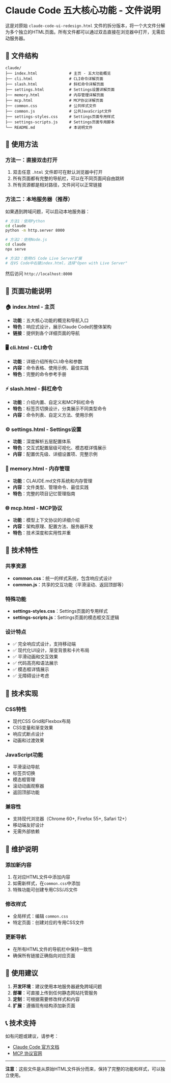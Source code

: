 # Claude Code 五大核心功能 - 文件说明

这是对原始 `claude-code-ui-redesign.html` 文件的拆分版本，将一个大文件分解为多个独立的HTML页面。所有文件都可以通过双击直接在浏览器中打开，无需启动服务器。

## 📁 文件结构

```
claude/
├── index.html              # 主页 - 五大功能概览
├── cli.html                # CLI命令详解页面
├── slash.html              # 斜杠命令详解页面
├── settings.html           # Settings设置详解页面
├── memory.html             # 内存管理详解页面
├── mcp.html                # MCP协议详解页面
├── common.css              # 公共样式文件
├── common.js               # 公共JavaScript文件
├── settings-styles.css     # Settings页面专用样式
├── settings-scripts.js     # Settings页面专用脚本
└── README.md               # 本说明文件
```

## 🚀 使用方法

### 方法一：直接双击打开
1. 双击任意 `.html` 文件即可在默认浏览器中打开
2. 所有页面都有完整的导航栏，可以在不同页面间自由跳转
3. 所有资源都是相对路径，文件间可以正常链接

### 方法二：本地服务器（推荐）
如果遇到跨域问题，可以启动本地服务器：

```bash
# 方法1：使用Python
cd claude
python -m http.server 8000

# 方法2：使用Node.js
cd claude
npx serve

# 方法3：使用VS Code Live Server扩展
# 在VS Code中右键index.html，选择"Open with Live Server"
```

然后访问 `http://localhost:8000`

## 📄 页面功能说明

### 🏠 index.html - 主页
- **功能**：五大核心功能的概览和导航入口
- **特色**：响应式设计，展示Claude Code的整体架构
- **链接**：提供到各个详细页面的导航

### 🖥️ cli.html - CLI命令
- **功能**：详细介绍所有CLI命令和参数
- **内容**：命令表格、使用示例、最佳实践
- **特色**：完整的命令参考手册

### ⚡ slash.html - 斜杠命令
- **功能**：介绍内置、自定义和MCP斜杠命令
- **特色**：标签页切换设计，分类展示不同类型命令
- **内容**：命令列表、自定义方法、使用示例

### ⚙️ settings.html - Settings设置
- **功能**：深度解析五层配置体系
- **特色**：交互式配置层级可视化、模态框详情展示
- **内容**：配置优先级、详细设置项、完整示例

### 🧠 memory.html - 内存管理
- **功能**：CLAUDE.md文件系统和内存管理
- **内容**：文件类型、管理命令、最佳实践
- **特色**：完整的项目记忆管理指南

### 🌐 mcp.html - MCP协议
- **功能**：模型上下文协议的详细介绍
- **内容**：架构原理、配置方法、服务器开发
- **特色**：技术深度和实用性并重

## 🎨 技术特性

### 共享资源
- **common.css**：统一的样式系统，包含响应式设计
- **common.js**：共享的交互功能（平滑滚动、返回顶部等）

### 特殊功能
- **settings-styles.css**：Settings页面的专用样式
- **settings-scripts.js**：Settings页面的模态框交互逻辑

### 设计特点
- ✅ 完全响应式设计，支持移动端
- ✅ 现代化UI设计，渐变背景和卡片布局
- ✅ 平滑动画和交互效果
- ✅ 代码高亮和语法展示
- ✅ 模态框详情展示
- ✅ 无障碍设计考虑

## 🔧 技术实现

### CSS特性
- 现代CSS Grid和Flexbox布局
- CSS变量和渐变效果
- 响应式断点设计
- 动画和过渡效果

### JavaScript功能
- 平滑滚动导航
- 标签页切换
- 模态框管理
- 滚动动画观察器
- 返回顶部功能

### 兼容性
- 支持现代浏览器（Chrome 60+, Firefox 55+, Safari 12+）
- 移动端友好设计
- 无需外部依赖

## 📝 维护说明

### 添加新内容
1. 在对应HTML文件中添加内容
2. 如需新样式，在`common.css`中添加
3. 特殊功能可创建专用CSS/JS文件

### 修改样式
- 全局样式：编辑 `common.css`
- 特定页面：创建对应的专用CSS文件

### 更新导航
- 在所有HTML文件的导航栏中保持一致性
- 确保所有链接正确指向对应页面

## 🌟 使用建议

1. **开发环境**：建议使用本地服务器避免跨域问题
2. **部署**：可直接上传到任何静态网站托管服务
3. **定制**：可根据需要修改样式和内容
4. **扩展**：遵循现有结构添加新页面

## 📞 技术支持

如有问题或建议，请参考：
- [Claude Code 官方文档](https://docs.anthropic.com/zh-CN/docs/claude-code)
- [MCP 协议官网](https://modelcontextprotocol.io/)

---

**注意**：这些文件是从原始HTML文件拆分而来，保持了完整的功能和样式，可以独立使用。 